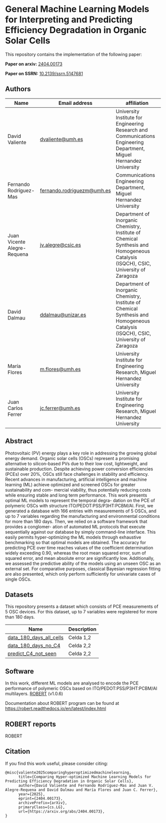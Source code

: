 # General Machine Learning Models for Interpreting and Predicting Efficiency Degradation in Organic Solar Cells
This repository contains the implementation of the following paper:

**Paper on arxiv:** [2404.00173](https://arxiv.org/abs/2404.00173)

**Paper on SSRN:** [10.2139/ssrn.5147681](https://papers.ssrn.com/sol3/papers.cfm?abstract_id=5147681)



## Authors

| Name         | Email address | affiliation  |
|--------------|-----------------|--------------|
|David Valiente|dvaliente@umh.es|University Institute for Engineering Research and Communications Engineering Department, Miguel Hernandez University|
|Fernando Rodríguez-Mas|fernando.rodriguezm@umh.es|Communications Engineering Department, Miguel Hernandez University|
|Juan Vicente Alegre-Requena|jv.alegre@csic.es|Department of Inorganic Chemistry, Institute of Chemical Synthesis and Homogeneous Catalysis (ISQCH), CSIC, University of Zaragoza|
|David Dalmau|ddalmau@unizar.es|Department of Inorganic Chemistry, Institute of Chemical Synthesis and Homogeneous Catalysis (ISQCH), CSIC, University of Zaragoza|
|María Flores|m.flores@umh.es|University Institute for Engineering Research, Miguel Hernandez University|
|Juan Carlos Ferrer|jc.ferrer@umh.es|University Institute for Engineering Research, Miguel Hernandez University|


## Abstract

Photovoltaic (PV) energy plays a key role in addressing the growing global energy demand. Organic solar cells (OSCs) represent a promising alternative to silicon-based PVs due to their low cost, lightweight, and sustainable production. Despite achieving power conversion efficiencies (PCEs) over 20%, OSCs still face challenges in stability and efficiency. Recent advances in manufacturing, artificial intelligence and machine learning (ML) achieve optimized and screened OSCs for greater sustainability and com- mercial viability, thus potentially reducing costs while ensuring stable and long term performance. This work presents optimal ML models to represent the temporal degra- dation on the PCE of polymeric OSCs with structure ITO/PEDOT:PSS/P3HT:PCBM/Al. First, we generated a database with 166 entries with measurements of 5 OSCs, and up to 7 variables regarding the manufacturing and environmental conditions for more than 180 days. Then, we relied on a software framework that provides a conglomer- ation of automated ML protocols that execute sequentially against our database by simply command-line interface. This easily permits hyper-optimizing the ML models through exhaustive benchmarking so that optimal models are obtained. The accuracy for predicting PCE over time reaches values of the coefficient determination widely exceeding 0.90, whereas the root mean squared error, sum of squared error, and mean absolute error are significantly low. Additionally, we assessed the predictive ability of the models using an unseen OSC as an external set. For comparative purposes, classical Bayesian regression fitting are also presented, which only perform sufficiently for univariate cases of single OSCs.


## Datasets 
This repository presents a dataset which consists of PCE measurements of 5 OSC devices. For this dataset, up to 7 variables were registered for more than 180 days.

| Name         | Description |
|--------------|-------------|
| [data_180_days_all_cells](dataset/data_180_days_all_cells.csv) | Celda 1,2   |
| [data_180_days_no_C4](dataset/data_180_days_no_C4.csv) | Celda 2,2   |
| [predict_C4_not_seen](dataset/predict_C4_not_seen.csv)| Celda 2,2   |


## Software

In this work, different ML models are analysed to encode the PCE performance of polymeric OSCs based on ITO/PEDOT:PSS/P3HT:PCBM/Al multilayers. [ROBERT](https://github.com/jvalegre/robert/releases) (v1.0.6)

Documentation about ROBERT program can be found at https://robert.readthedocs.io/en/latest/index.html

## ROBERT reports
ROBERT 


## Citation
If you find this work useful, please consider citing:
```
@misc{valiente2025comparinghyperoptimizedmachinelearning,
      title={Comparing Hyper-optimized Machine Learning Models for Predicting Efficiency Degradation in Organic Solar Cells}, 
      author={David Valiente and Fernando Rodríguez-Mas and Juan V. Alegre-Requena and David Dalmau and María Flores and Juan C. Ferrer},
      year={2025},
      eprint={2404.00173},
      archivePrefix={arXiv},
      primaryClass={cs.LG},
      url={https://arxiv.org/abs/2404.00173}, 
}
```

